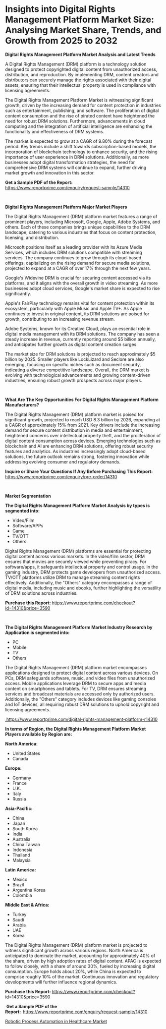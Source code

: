 <p><h1>Insights into Digital Rights Management Platform Market Size: Analysing Market Share, Trends, and Growth from 2025 to 2032</h1></p><p><strong>Digital Rights Management Platform Market Analysis and Latest Trends</strong></p>
<p><p>A Digital Rights Management (DRM) platform is a technology solution designed to protect copyrighted digital content from unauthorized access, distribution, and reproduction. By implementing DRM, content creators and distributors can securely manage the rights associated with their digital assets, ensuring that their intellectual property is used in compliance with licensing agreements.</p><p>The Digital Rights Management Platform Market is witnessing significant growth, driven by the increasing demand for content protection in industries such as entertainment, publishing, and software. The proliferation of digital content consumption and the rise of pirated content have heightened the need for robust DRM solutions. Furthermore, advancements in cloud computing and the integration of artificial intelligence are enhancing the functionality and effectiveness of DRM systems.</p><p>The market is expected to grow at a CAGR of 9.80% during the forecast period. Key trends include a shift towards subscription-based models, the incorporation of blockchain technology to enhance security, and the rising importance of user experience in DRM solutions. Additionally, as more businesses adopt digital transformation strategies, the need for comprehensive DRM systems will continue to expand, further driving market growth and innovation in this sector.</p></p>
<p><strong>Get a Sample PDF of the Report:&nbsp;</strong> <a href="https://www.reportprime.com/enquiry/request-sample/14310?utm_campaign=3072&utm_medium=2&utm_source=Github&utm_content=ia&utm_term=20032025&utm_id=digital-rights-management-platform">https://www.reportprime.com/enquiry/request-sample/14310</a></p>
<p>&nbsp;</p>
<p><strong>Digital Rights Management Platform Major Market Players</strong></p>
<p><p>The Digital Rights Management (DRM) platform market features a range of prominent players, including Microsoft, Google, Apple, Adobe Systems, and others. Each of these companies brings unique capabilities to the DRM landscape, catering to various industries that focus on content protection, licensing, and distribution.</p><p>Microsoft positions itself as a leading provider with its Azure Media Services, which includes DRM solutions compatible with streaming services. The company continues to grow through its cloud-based offerings, capitalizing on the rising demand for secure media solutions, projected to expand at a CAGR of over 17% through the next few years.</p><p>Google's Widevine DRM is crucial for securing content accessed via its platforms, and it aligns with the overall growth in video streaming. As more businesses adopt cloud services, Google's market share is expected to rise significantly.</p><p>Apple's FairPlay technology remains vital for content protection within its ecosystem, particularly with Apple Music and Apple TV+. As Apple continues to invest in original content, its DRM solutions are poised for growth, contributing to an increasing revenue stream.</p><p>Adobe Systems, known for its Creative Cloud, plays an essential role in digital media management with its DRM solutions. The company has seen a steady increase in revenue, currently reporting around $5 billion annually, and anticipates further growth as digital content creation surges.</p><p>The market size for DRM solutions is projected to reach approximately $5 billion by 2025. Smaller players like LockLizard and Seclore are also emerging, focusing on specific niches such as document security, indicating a diverse competitive landscape. Overall, the DRM market is evolving with technological advancements and growing content-driven industries, ensuring robust growth prospects across major players.</p></p>
<p>&nbsp;</p>
<p><strong>What Are The Key Opportunities For Digital Rights Management Platform Manufacturers?</strong></p>
<p><p>The Digital Rights Management (DRM) platform market is poised for significant growth, projected to reach USD 8.3 billion by 2026, expanding at a CAGR of approximately 15% from 2021. Key drivers include the increasing demand for secure content distribution in media and entertainment, heightened concerns over intellectual property theft, and the proliferation of digital content consumption across devices. Emerging technologies such as blockchain and AI are enhancing DRM solutions, offering robust security features and analytics. As industries increasingly adopt cloud-based solutions, the future outlook remains strong, fostering innovation while addressing evolving consumer and regulatory demands.</p></p>
<p><strong>Inquire or Share Your Questions If Any Before Purchasing This Report:</strong> <a href="https://www.reportprime.com/enquiry/pre-order/14310?utm_campaign=3072&utm_medium=2&utm_source=Github&utm_content=ia&utm_term=20032025&utm_id=digital-rights-management-platform">https://www.reportprime.com/enquiry/pre-order/14310</a></p>
<p>&nbsp;</p>
<p><strong>Market Segmentation</strong></p>
<p><strong>The Digital Rights Management Platform Market Analysis by types is segmented into:</strong></p>
<p><ul><li>Video/Film</li><li>Software/APPs</li><li>Game</li><li>TV/OTT</li><li>Others</li></ul></p>
<p><p>Digital Rights Management (DRM) platforms are essential for protecting digital content across various markets. In the video/film sector, DRM ensures that movies are securely viewed while preventing piracy. For software/apps, it safeguards intellectual property and control usage. In the gaming industry, DRM protects game developers from unauthorized access. TV/OTT platforms utilize DRM to manage streaming content rights effectively. Additionally, the "Others" category encompasses a range of digital media, including music and ebooks, further highlighting the versatility of DRM solutions across industries.</p></p>
<p><strong>Purchase this Report:&nbsp;</strong><a href="https://www.reportprime.com/checkout?id=14310&price=3590&utm_campaign=3072&utm_medium=2&utm_source=Github&utm_content=ia&utm_term=20032025&utm_id=digital-rights-management-platform">https://www.reportprime.com/checkout?id=14310&price=3590</a></p>
<p>&nbsp;</p>
<p><strong>The Digital Rights Management Platform Market Industry Research by Application is segmented into:</strong></p>
<p><ul><li>PC</li><li>Mobile</li><li>TV</li><li>Others</li></ul></p>
<p><p>The Digital Rights Management (DRM) platform market encompasses applications designed to protect digital content across various devices. On PCs, DRM safeguards software, music, and video files from unauthorized access. Mobile applications leverage DRM to secure apps and media content on smartphones and tablets. For TV, DRM ensures streaming services and broadcast materials are accessed only by authorized users. Additionally, the "Others" category includes devices like gaming consoles and IoT devices, all requiring robust DRM solutions to uphold copyright and licensing agreements.</p></p>
<p><a href="https://www.reportprime.com/digital-rights-management-platform-r14310?utm_campaign=3072&utm_medium=2&utm_source=Github&utm_content=ia&utm_term=20032025&utm_id=digital-rights-management-platform">&nbsp;https://www.reportprime.com/digital-rights-management-platform-r14310</a></p>
<p><strong>In terms of Region, the Digital Rights Management Platform Market Players available by Region are:</strong></p>
<p>
    <p> <strong> North America: </strong>
        <ul>
            <li>United States</li>
            <li>Canada</li>
        </ul>
        </p> 
    <p> <strong> Europe: </strong>
        <ul>
            <li>Germany</li>
            <li>France</li>
            <li>U.K.</li>
            <li>Italy</li>
            <li>Russia</li>
        </ul>
        </p> 
    <p> <strong> Asia-Pacific: </strong>
        <ul>
            <li>China</li>
            <li>Japan</li>
            <li>South Korea</li>
            <li>India</li>
            <li>Australia</li>
            <li>China Taiwan</li>
            <li>Indonesia</li>
            <li>Thailand</li>
            <li>Malaysia</li>
        </ul>
        </p> 
    <p> <strong> Latin America: </strong>
        <ul>
            <li>Mexico</li>
            <li>Brazil</li>
            <li>Argentina Korea</li>
            <li>Colombia</li>
        </ul>
        </p> 
    <p> <strong> Middle East & Africa: </strong>
        <ul>
            <li>Turkey</li>
            <li>Saudi</li>
            <li>Arabia</li>
            <li>UAE</li>
            <li>Korea</li>
        </ul>
    </p>
    </p>
<p><p>The Digital Rights Management (DRM) platform market is projected to witness significant growth across various regions. North America is anticipated to dominate the market, accounting for approximately 40% of the share, driven by high adoption rates of digital content. APAC is expected to follow closely, with a share of around 30%, fueled by increasing digital consumption. Europe holds about 20%, while China is expected to comprise roughly 10% of the market. Continuous innovation and regulatory developments will further influence regional dynamics.</p></p>
<p><strong>Purchase this Report: </strong><a href="https://www.reportprime.com/checkout?id=14310&price=3590&utm_campaign=3072&utm_medium=2&utm_source=Github&utm_content=ia&utm_term=20032025&utm_id=digital-rights-management-platform">https://www.reportprime.com/checkout?id=14310&price=3590</a></p>
<p>&nbsp;<strong>Get a Sample PDF of the Report:&nbsp;&nbsp;</strong><a href="https://www.reportprime.com/enquiry/request-sample/14310?utm_campaign=3072&utm_medium=2&utm_source=Github&utm_content=ia&utm_term=20032025&utm_id=digital-rights-management-platform">https://www.reportprime.com/enquiry/request-sample/14310</a></p>
<p><strong></strong></p>
<p><p><a href="https://github.com/briandahm87/Market-Research-Report-List-1/blob/main/robotic-process-automation-in-healthcare-market.md?utm_campaign=3072&utm_medium=2&utm_source=Github&utm_content=ia&utm_term=20032025&utm_id=digital-rights-management-platform">Robotic Process Automation in Healthcare Market</a></p></p>